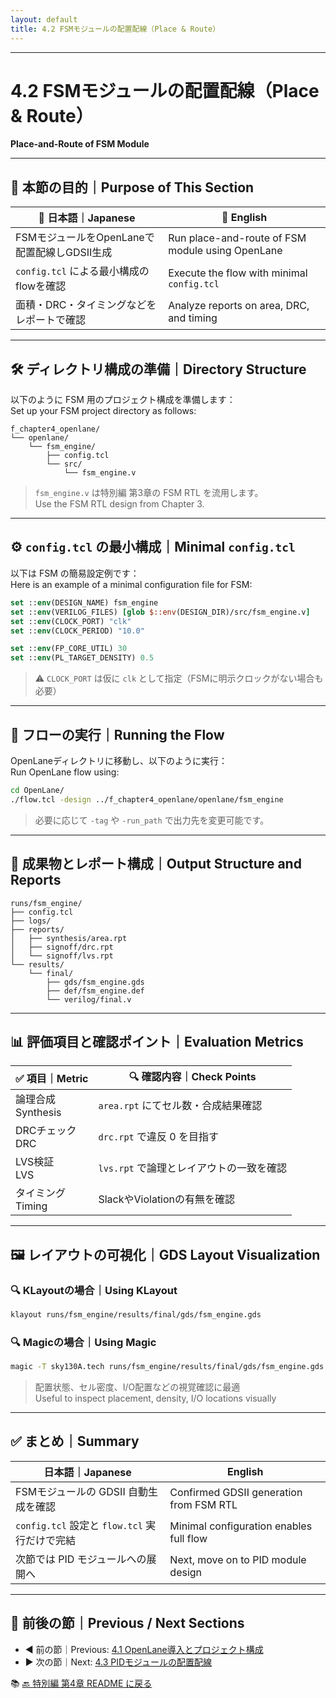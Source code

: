 ```yaml
---
layout: default
title: 4.2 FSMモジュールの配置配線（Place & Route）
---
```


---

# 4.2 FSMモジュールの配置配線（Place & Route）  
**Place-and-Route of FSM Module**

---

## 🎯 本節の目的｜Purpose of This Section

| 📝 日本語｜Japanese | 📘 English |
|----------------------|-----------|
| FSMモジュールをOpenLaneで配置配線しGDSII生成 | Run place-and-route of FSM module using OpenLane |
| `config.tcl` による最小構成のflowを確認 | Execute the flow with minimal `config.tcl` |
| 面積・DRC・タイミングなどをレポートで確認 | Analyze reports on area, DRC, and timing |

---

## 🛠️ ディレクトリ構成の準備｜Directory Structure

以下のように FSM 用のプロジェクト構成を準備します：  
Set up your FSM project directory as follows:

```text
f_chapter4_openlane/
└── openlane/
    └── fsm_engine/
        ├── config.tcl
        └── src/
            └── fsm_engine.v
```

> `fsm_engine.v` は特別編 第3章の FSM RTL を流用します。  
> Use the FSM RTL design from Chapter 3.

---

## ⚙️ `config.tcl` の最小構成｜Minimal `config.tcl`

以下は FSM の簡易設定例です：  
Here is an example of a minimal configuration file for FSM:

```tcl
set ::env(DESIGN_NAME) fsm_engine
set ::env(VERILOG_FILES) [glob $::env(DESIGN_DIR)/src/fsm_engine.v]
set ::env(CLOCK_PORT) "clk"
set ::env(CLOCK_PERIOD) "10.0"

set ::env(FP_CORE_UTIL) 30
set ::env(PL_TARGET_DENSITY) 0.5
```

> ⚠️ `CLOCK_PORT` は仮に `clk` として指定（FSMに明示クロックがない場合も必要）

---

## 🚀 フローの実行｜Running the Flow

OpenLaneディレクトリに移動し、以下のように実行：  
Run OpenLane flow using:

```bash
cd OpenLane/
./flow.tcl -design ../f_chapter4_openlane/openlane/fsm_engine
```

> 必要に応じて `-tag` や `-run_path` で出力先を変更可能です。

---

## 📂 成果物とレポート構成｜Output Structure and Reports

```text
runs/fsm_engine/
├── config.tcl
├── logs/
├── reports/
│   ├── synthesis/area.rpt
│   ├── signoff/drc.rpt
│   └── signoff/lvs.rpt
└── results/
    └── final/
        ├── gds/fsm_engine.gds
        ├── def/fsm_engine.def
        └── verilog/final.v
```

---

## 📊 評価項目と確認ポイント｜Evaluation Metrics

| ✅ 項目｜Metric | 🔍 確認内容｜Check Points |
|------------------|---------------------------|
| 論理合成<br>Synthesis | `area.rpt` にてセル数・合成結果確認 |
| DRCチェック<br>DRC | `drc.rpt` で違反 0 を目指す |
| LVS検証<br>LVS | `lvs.rpt` で論理とレイアウトの一致を確認 |
| タイミング<br>Timing | SlackやViolationの有無を確認 |

---

## 🖼️ レイアウトの可視化｜GDS Layout Visualization

### 🔍 KLayoutの場合｜Using KLayout

```bash
klayout runs/fsm_engine/results/final/gds/fsm_engine.gds
```

### 🔍 Magicの場合｜Using Magic

```bash
magic -T sky130A.tech runs/fsm_engine/results/final/gds/fsm_engine.gds
```

> 配置状態、セル密度、I/O配置などの視覚確認に最適  
> Useful to inspect placement, density, I/O locations visually

---

## ✅ まとめ｜Summary

| 日本語｜Japanese | English |
|------------------|---------|
| FSMモジュールの GDSII 自動生成を確認 | Confirmed GDSII generation from FSM RTL |
| `config.tcl` 設定と `flow.tcl` 実行だけで完結 | Minimal configuration enables full flow |
| 次節では PID モジュールへの展開へ | Next, move on to PID module design |

---

## 📎 前後の節｜Previous / Next Sections

- ◀️ 前の節｜Previous: [4.1 OpenLane導入とプロジェクト構成](docs/4_1_openlane_intro.md)  
- ▶️ 次の節｜Next: [4.3 PIDモジュールの配置配線](./4_3_pid_layout.md)

📚 [🔙 特別編 第4章 README に戻る](../README.md)

